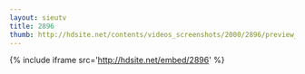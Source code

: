 ```yaml
---
layout: sieutv
title: 2896
thumb: http://hdsite.net/contents/videos_screenshots/2000/2896/preview_360p.mp4.jpg
---
```

{% include iframe src='http://hdsite.net/embed/2896' %}
 
